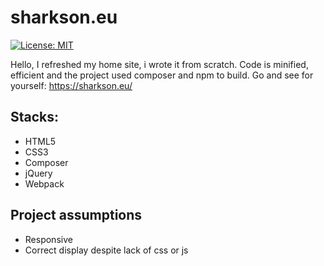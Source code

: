 # sharkson.eu
[![License: MIT](https://img.shields.io/github/license/sharkson-mgn/sharkson.eu)](https://opensource.org/licenses/MIT)

Hello, I refreshed my home site, i wrote it from scratch. Code is minified, efficient and the project used composer and npm to build.
Go and see for yourself: https://sharkson.eu/

## Stacks:
* HTML5
* CSS3
* Composer
* jQuery
* Webpack

## Project assumptions
* Responsive
* Correct display despite lack of css or js
